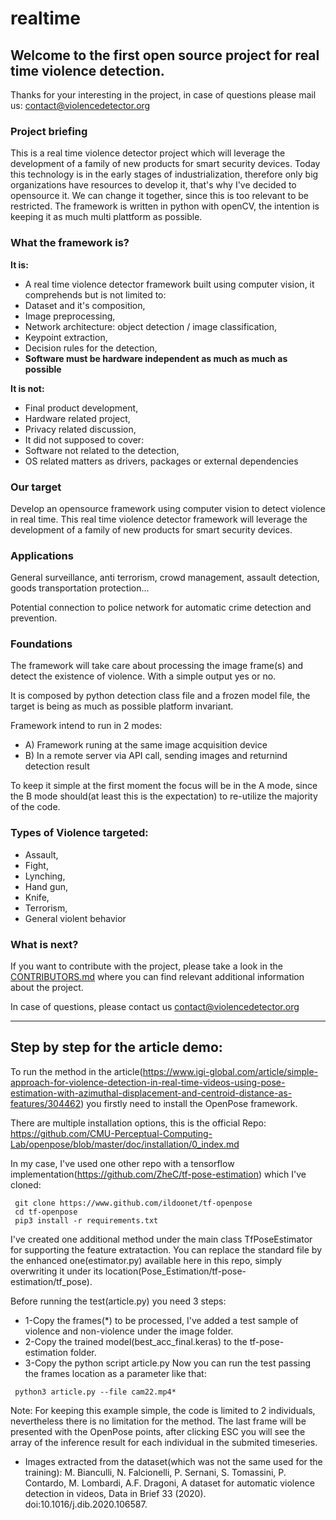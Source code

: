 # realtime
## Welcome to the first open source project for real time violence detection.

Thanks for your interesting in the project, in case of questions please mail us: contact@violencedetector.org 

### Project briefing
This is a real time violence detector project which  will leverage the development of a family of new products for smart security devices.
Today this technology is in the early stages of industrialization, therefore only big organizations have resources to develop it, that's why I've decided to opensource it. We can change it together, since this is too relevant to be restricted.
The framework is written in python with openCV, the intention is keeping it as much multi plattform as possible.


### What the framework is?
**It is:**
- A real time violence detector framework built using computer vision, it comprehends but is not limited to:
- Dataset and it's composition,
- Image preprocessing,
- Network architecture: object detection / image classification,
- Keypoint extraction,
- Decision rules for the detection,
- **Software must be hardware independent as much as much as possible**

**It is not:**
- Final product development,
- Hardware related project,
- Privacy related discussion,
- It did not supposed to cover:
- Software not related to the detection,
- OS related matters as drivers, packages or external dependencies

### Our target
Develop an opensource framework using computer vision to detect violence in real time.
This real time violence detector framework will leverage the development of a family of new products for smart security devices.

### Applications
General surveillance, anti terrorism, crowd management, assault detection, goods transportation protection...

Potential connection to police network for automatic crime detection and prevention.

### Foundations
The framework will take care about processing the image frame(s) and detect the existence of violence. With a simple output yes or no.

It is composed by python detection class file and a frozen model file, the target is being as much as possible platform invariant.

Framework intend to run in 2 modes: 
- A) Framework runing at the same image acquisition device 
- B) In a remote server via API call, sending images and returnind detection result

To keep it simple at the first moment the focus will be in the A mode, since the B mode should(at least this is the expectation) to re-utilize the majority of the code.

### Types of Violence targeted:
- Assault,
- Fight,
- Lynching,
- Hand gun,
- Knife,
- Terrorism,
- General violent behavior

### What is next?
If you want to contribute with the project, please take a look in the [CONTRIBUTORS.md](CONTRIBUTORS.md) where you can find relevant additional information about the project.

In case of questions, please contact us contact@violencedetector.org

--------------------------------------------------------------------------------------------------------------------------------------------------
## Step by step for the article demo:

To run the method in the article(https://www.igi-global.com/article/simple-approach-for-violence-detection-in-real-time-videos-using-pose-estimation-with-azimuthal-displacement-and-centroid-distance-as-features/304462) you firstly need to install the OpenPose framework.

There are multiple installation options, this is the official Repo:
https://github.com/CMU-Perceptual-Computing-Lab/openpose/blob/master/doc/installation/0_index.md

In my case, I've used one other repo with a tensorflow implementation(https://github.com/ZheC/tf-pose-estimation) which I've cloned:
```
 git clone https://www.github.com/ildoonet/tf-openpose
 cd tf-openpose
 pip3 install -r requirements.txt
```
I've created one additional method under the main class TfPoseEstimator for supporting the feature extrataction. 
You can replace the standard file by the enhanced one(estimator.py) available here in this repo, simply overwriting it under its location(Pose_Estimation/tf-pose-estimation/tf_pose).

Before running the test(article.py) you need 3 steps:
- 1-Copy the frames(*) to be processed, I've added a test sample of violence and non-violence under the image folder. 
- 2-Copy the trained model(best_acc_final.keras) to the tf-pose-estimation folder.
- 3-Copy the python script article.py
Now you can run the test passing the frames location as a parameter like that:
```
 python3 article.py --file cam22.mp4*
```
Note: For keeping this example simple, the code is limited to 2 individuals, nevertheless there is no limitation for the method.
The last frame will be presented with the OpenPose points, after clicking ESC you will see the array of the inference result for each individual in the submited timeseries.

* Images extracted from the dataset(which was not the same used for the training): 
M. Bianculli, N. Falcionelli, P. Sernani, S. Tomassini, P. Contardo, M. Lombardi, A.F. Dragoni, A dataset for automatic violence detection in videos, Data in Brief 33 (2020). doi:10.1016/j.dib.2020.106587.

